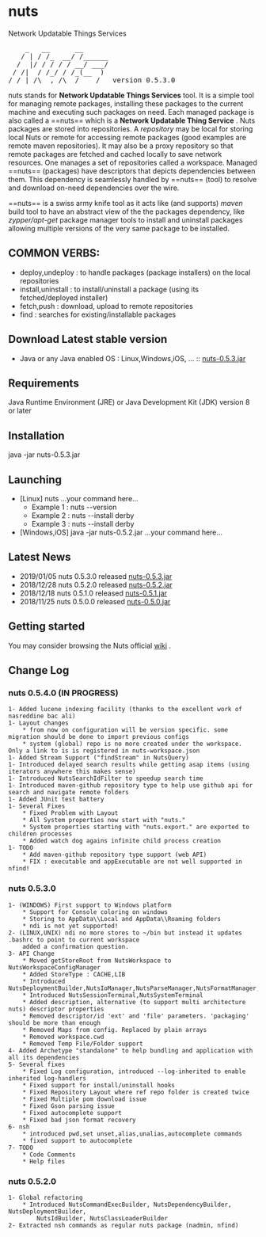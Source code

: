 # nuts
Network Updatable Things Services
<pre>
    _   __      __
   / | / /_  __/ /______
  /  |/ / / / / __/ ___/
 / /|  / /_/ / /_(__  )
/_/ |_/\__,_/\__/____/   version 0.5.3.0
</pre>

nuts stands for **Network Updatable Things Services** tool. It is a simple tool  for managing remote
packages, installing these  packages to the current machine and executing such  packages on need.
Each managed package  is also called a ==nuts== which  is a **Network Updatable Thing Service** .
Nuts packages are  stored  into repositories. A  *repository*  may be local for  storing local Nuts
or remote for accessing  remote packages (good examples  are  remote maven  repositories). It may
also be a proxy repository so that remote packages are fetched and cached locally to save network
resources.
One manages a set of repositories called a  workspace. Managed ==nuts==  (packages)  have descriptors
that depicts dependencies between them. This dependency is seamlessly handled by  ==nuts==  (tool) to
resolve and download on-need dependencies over the wire.

==nuts== is a swiss army knife tool as it acts like (and supports) *maven* build tool to have an abstract
view of the the  packages dependency, like  *zypper/apt-get*  package manager tools  to  install and
uninstall packages allowing multiple versions of the very same package to  be installed.

## COMMON VERBS:
+ deploy,undeploy   : to handle packages (package installers) on the local repositories
+ install,uninstall : to install/uninstall a package (using its fetched/deployed installer)
+ fetch,push        : download, upload to remote repositories
+ find              : searches for existing/installable packages

## Download Latest stable version
+ Java or any Java enabled OS : Linux,Windows,iOS, ... :: [nuts-0.5.3.jar](https://github.com/thevpc/vpc-public-maven/raw/master/net/vpc/app/nuts/nuts/0.5.3/nuts-0.5.3.jar)

## Requirements
Java Runtime Environment (JRE) or Java Development Kit (JDK) version 8 or later

## Installation
java -jar nuts-0.5.3.jar

## Launching
+ [Linux] nuts ...your command here...
    + Example 1 : nuts --version
    + Example 2 : nuts --install derby
    + Example 3 : nuts --install derby
+ [Windows,iOS] java -jar nuts-0.5.2.jar ...your command here...

## Latest News

+ 2019/01/05 	nuts 0.5.3.0 released [nuts-0.5.3.jar](https://github.com/thevpc/vpc-public-maven/raw/master/net/vpc/app/nuts/nuts/0.5.3/nuts-0.5.3.jar)
+ 2018/12/28 	nuts 0.5.2.0 released [nuts-0.5.2.jar](https://github.com/thevpc/vpc-public-maven/raw/master/net/vpc/app/nuts/nuts/0.5.2/nuts-0.5.2.jar)
+ 2018/12/18 	nuts 0.5.1.0 released [nuts-0.5.1.jar](https://github.com/thevpc/vpc-public-maven/raw/master/net/vpc/app/nuts/nuts/0.5.1/nuts-0.5.1.jar)
+ 2018/11/25 	nuts 0.5.0.0 released [nuts-0.5.0.jar](https://github.com/thevpc/vpc-public-maven/raw/master/net/vpc/app/nuts/nuts/0.5.0/nuts-0.5.0.jar)

## Getting started

 You may consider browsing the Nuts official [wiki](https://github.com/thevpc/nuts/wiki) .


## Change Log
### nuts 0.5.4.0 (IN PROGRESS)
    1- Added lucene indexing facility (thanks to the excellent work of nasreddine bac ali)
    1- Layout changes
        * from now on configuration will be version specific. some migration should be done to import previous configs
        * system (global) repo is no more created under the workspace. Only a link to is is registered in nuts-workspace.json
    1- Added Stream Support ("findStream" in NutsQuery)
    1- Introduced delayed search results while getting asap items (using iterators anywhere this makes sense)
    1- Introduced NutsSearchIdFilter to speedup search time
    1- Introduced maven-github repository type to help use github api for search and navigate remote folders
    1- Added JUnit test battery
    1- Several Fixes
        * Fixed Problem with Layout
        * All System properties now start with "nuts."
        * System properties starting with "nuts.export." are exported to children processes
        * Added watch dog agains infinite child process creation
    1- TODO
        * Add maven-github repository type support (web API)
        * FIX : executable and appExecutable are not well supported in nfind!

### nuts 0.5.3.0
    1- (WINDOWS) First support to Windows platform
        * Support for Console coloring on windows
        * Storing to AppData\\Local and AppData\\Roaming folders
        * ndi is not yet supported!
    2- (LINUX,UNIX) ndi no more stores to ~/bin but instead it updates .bashrc to point to current workspace
        added a confirmation question.
    3- API Change
        * Moved getStoreRoot from NutsWorkspace to NutsWorkspaceConfigManager
        * Added StoreType : CACHE,LIB
        * Introduced NutsDeploymentBuilder,NutsIoManager,NutsParseManager,NutsFormatManager,DescriptorFormat
        * Introduced NutsSessionTerminal,NutsSystemTerminal
        * Added description, alternative (to support multi architecture nuts) descriptor properties
        * Removed descriptor/id 'ext' and 'file' parameters. 'packaging' should be more than enough
        * Removed Maps from config. Replaced by plain arrays
        * Removed workspace.cwd
        * Removed Temp File/Folder support
    4- Added Archetype "standalone" to help bundling and application with all its dependencies
    5- Several fixes
        * Fixed Log configuration, introduced --log-inherited to enable inherited log-handlers
        * Fixed support for install/uninstall hooks
        * Fixed Repository Layout where ref repo folder is created twice
        * Fixed Multiple pom download issue
        * Fixed Gson parsing issue
        * Fixed autocomplete support
        * Fixed bad json format recovery
    6- nsh 
        * introduced pwd,set unset,alias,unalias,autocomplete commands
        * fixed support to autocomplete
    7- TODO 
        * Code Comments
        * Help files

### nuts 0.5.2.0
    1- Global refactoring
        * Introduced NutsCommandExecBuilder, NutsDependencyBuilder, NutsDeploymentBuilder, 
            NutsIdBuilder, NutsClassLoaderBuilder
    2- Extracted nsh commands as regular nuts package (nadmin, nfind)
